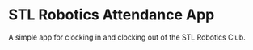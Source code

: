 # STL Robotics Attendance App

A simple app for clocking in and clocking out of the STL Robotics Club.